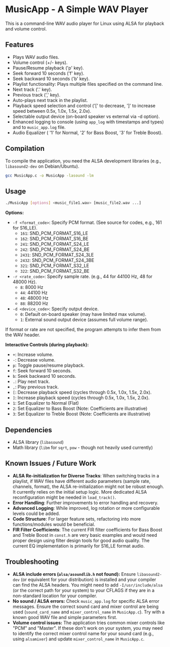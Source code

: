 # MusicApp - A Simple WAV Player

This is a command-line WAV audio player for Linux using ALSA for playback and volume control.

## Features

*   Plays WAV audio files.
*   Volume control (+/- keys).
*   Pause/Resume playback ('p' key).
*   Seek forward 10 seconds ('f' key).
*   Seek backward 10 seconds ('b' key).
*   Playlist functionality: Plays multiple files specified on the command line.
*   Next track ('.' key).
*   Previous track (',' key).
*   Auto-plays next track in the playlist.
*   Playback speed selection and control ('[' to decrease, ']' to increase speed between 0.5x, 1.0x, 1.5x, 2.0x).
*   Selectable output device (on-board speaker vs external via -d option).
*   Enhanced logging to console (using `app_log` with timestamps and types) and to `music_app.log` file.
*   Audio Equalizer ( '1' for Normal, '2' for Bass Boost, '3' for Treble Boost).

## Compilation

To compile the application, you need the ALSA development libraries (e.g., `libasound2-dev` on Debian/Ubuntu).

```bash
gcc MusicApp.c -o MusicApp -lasound -lm
```

## Usage

```bash
./MusicApp [options] <music_file1.wav> [music_file2.wav ...]
```

**Options:**

*   `-f <format_code>`: Specify PCM format. (See source for codes, e.g., 161 for S16_LE).
    *   `161`: SND_PCM_FORMAT_S16_LE
    *   `162`: SND_PCM_FORMAT_S16_BE
    *   `241`: SND_PCM_FORMAT_S24_LE
    *   `242`: SND_PCM_FORMAT_S24_BE
    *   `2431`: SND_PCM_FORMAT_S24_3LE
    *   `2432`: SND_PCM_FORMAT_S24_3BE
    *   `321`: SND_PCM_FORMAT_S32_LE
    *   `322`: SND_PCM_FORMAT_S32_BE
*   `-r <rate_code>`: Specify sample rate. (e.g., 44 for 44100 Hz, 48 for 48000 Hz).
    *   `8`: 8000 Hz
    *   `44`: 44100 Hz
    *   `48`: 48000 Hz
    *   `88`: 88200 Hz
*   `-d <device_code>`: Specify output device.
    *   `0`: Default on-board speaker (may have limited max volume).
    *   `1`: External sound output device (assumes full volume range).

If format or rate are not specified, the program attempts to infer them from the WAV header.

**Interactive Controls (during playback):**

*   `+`: Increase volume.
*   `-`: Decrease volume.
*   `p`: Toggle pause/resume playback.
*   `f`: Seek forward 10 seconds.
*   `b`: Seek backward 10 seconds.
*   `.`: Play next track.
*   `,`: Play previous track.
*   `[`: Decrease playback speed (cycles through 0.5x, 1.0x, 1.5x, 2.0x).
*   `]`: Increase playback speed (cycles through 0.5x, 1.0x, 1.5x, 2.0x).
*   `1`: Set Equalizer to Normal (Flat)
*   `2`: Set Equalizer to Bass Boost (Note: Coefficients are illustrative)
*   `3`: Set Equalizer to Treble Boost (Note: Coefficients are illustrative)

## Dependencies

*   ALSA library (`libasound`)
*   Math library (`libm` for `sqrt`, `pow` - though not heavily used currently)

## Known Issues / Future Work

*   **ALSA Re-initialization for Diverse Tracks**: When switching tracks in a playlist, if WAV files have different audio parameters (sample rate, channels, format), the ALSA re-initialization might not be robust enough. It currently relies on the initial setup logic. More dedicated ALSA reconfiguration might be needed in `load_track()`.
*   **Error Handling**: Further improvements to error handling and recovery.
*   **Advanced Logging**: While improved, log rotation or more configurable levels could be added.
*   **Code Structure**: For larger feature sets, refactoring into more functions/modules would be beneficial.
*   **FIR Filter Coefficients**: The current FIR filter coefficients for Bass Boost and Treble Boost in `const.h` are very basic examples and would need proper design using filter design tools for good audio quality. The current EQ implementation is primarily for S16_LE format audio.

## Troubleshooting

*   **ALSA include errors (`alsa/asoundlib.h` not found):** Ensure `libasound2-dev` (or equivalent for your distribution) is installed and your compiler can find the ALSA headers. You might need to add `-I/usr/include/alsa` (or the correct path for your system) to your CFLAGS if they are in a non-standard location for your compiler.
*   **No sound / ALSA errors:** Check `music_app.log` for specific ALSA error messages. Ensure the correct sound card and mixer control are being used (`sound_card_name` and `mixer_control_name` in `MusicApp.c`). Try with a known good WAV file and simple parameters first.
*   **Volume control issues:** The application tries common mixer controls like "PCM" and "Master". If these don't work on your system, you may need to identify the correct mixer control name for your sound card (e.g., using `alsamixer`) and update `mixer_control_name` in `MusicApp.c`.
